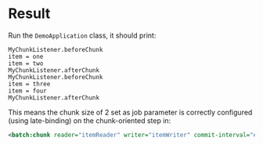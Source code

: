 # Result

Run the `DemoApplication` class, it should print:

```
MyChunkListener.beforeChunk
item = one
item = two
MyChunkListener.afterChunk
MyChunkListener.beforeChunk
item = three
item = four
MyChunkListener.afterChunk
```

This means the chunk size of 2 set as job parameter is correctly configured (using late-binding) on the chunk-oriented step in:

```xml
<batch:chunk reader="itemReader" writer="itemWriter" commit-interval="#{jobParameters['chunk.size']}"/>
```
